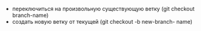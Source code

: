 * переключиться на произвольную существующую ветку (git checkout branch-name)
* создать новую ветку от текущей (git checkout -b new-branch- name)
